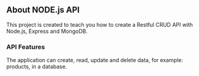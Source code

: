 
## About NODE.js API

This project is created to teach you how to create a Restful CRUD API with Node.js, Express and MongoDB.


### API Features

The application can create, read, update and delete data, for example: products, in a database.

